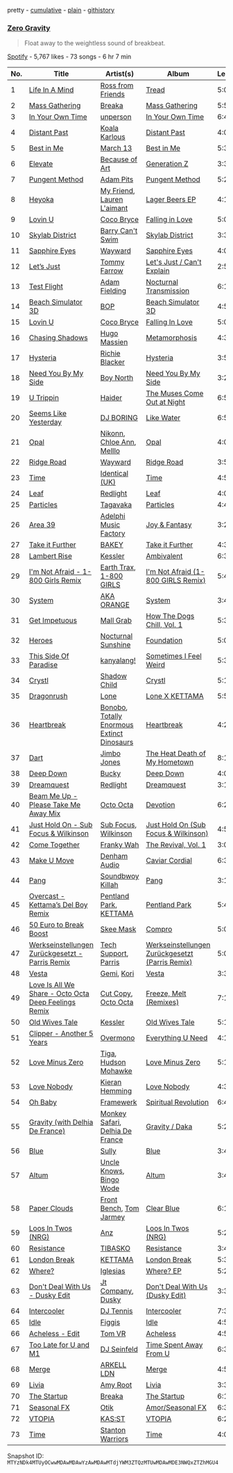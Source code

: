 pretty - [cumulative](/playlists/cumulative/37i9dQZF1DWV15Do5xY4up.md) - [plain](/playlists/plain/37i9dQZF1DWV15Do5xY4up) - [githistory](https://github.githistory.xyz/mackorone/spotify-playlist-archive/blob/main/playlists/plain/37i9dQZF1DWV15Do5xY4up)

### [Zero Gravity](https://open.spotify.com/playlist/37i9dQZF1DWV15Do5xY4up)

> Float away to the weightless sound of breakbeat.

[Spotify](https://open.spotify.com/user/spotify) - 5,767 likes - 73 songs - 6 hr 7 min

| No. | Title | Artist(s) | Album | Length |
|---|---|---|---|---|
| 1 | [Life In A Mind](https://open.spotify.com/track/4JVF59QcAnw65v74ZK4DW2) | [Ross from Friends](https://open.spotify.com/artist/1Ma3pJzPIrAyYPNRkp3SUF) | [Tread](https://open.spotify.com/album/5wKXfInna4rPKYVhdiSgQA) | 5:03 |
| 2 | [Mass Gathering](https://open.spotify.com/track/75SmTOHWEkyaUjcALTpmGW) | [Breaka](https://open.spotify.com/artist/2hTtDy5yaNWqVmBj7EpaAq) | [Mass Gathering](https://open.spotify.com/album/4VFAZ2yuxHo8NW6GfwIop2) | 5:50 |
| 3 | [In Your Own Time](https://open.spotify.com/track/2iqVqxwj9gLCMidHT4czHs) | [unperson](https://open.spotify.com/artist/31lhWbJmDZarZyNkQdMYjK) | [In Your Own Time](https://open.spotify.com/album/7KFrdEawXPbEwgIWsUWAXb) | 6:47 |
| 4 | [Distant Past](https://open.spotify.com/track/2BzWiPWFsCgPZ0RqXc3S12) | [Koala Karlous](https://open.spotify.com/artist/5h0JMWzRBgCtl8dahtxugO) | [Distant Past](https://open.spotify.com/album/1kIAk5bnTakeCsXKEsX3E8) | 4:07 |
| 5 | [Best in Me](https://open.spotify.com/track/5f5oCn8eUGl3Elcp5wKrfc) | [March 13](https://open.spotify.com/artist/1HFMq4FxAkAIGOedJoCBDO) | [Best in Me](https://open.spotify.com/album/3imCSMDrH2A9LZJG9v9FPZ) | 5:34 |
| 6 | [Elevate](https://open.spotify.com/track/3E2N8qR5WeeDxuB9ky2FQE) | [Because of Art](https://open.spotify.com/artist/4Cmrx83CCgN8X1hkyhkUkq) | [Generation Z](https://open.spotify.com/album/51o8yvtAFMk8uZj40IqKIS) | 3:38 |
| 7 | [Pungent Method](https://open.spotify.com/track/1h5JayKI2fkVMGL0GRnZVX) | [Adam Pits](https://open.spotify.com/artist/0vrrcYDODaghHDyxGZCIis) | [Pungent Method](https://open.spotify.com/album/0xTs0LzMADcPxIGpESbVMj) | 5:25 |
| 8 | [Heyoka](https://open.spotify.com/track/17cVuIl1z18wO2cZda3sxA) | [My Friend](https://open.spotify.com/artist/1hg70WTHwGUQ7XDbjy3szw), [Lauren L'aimant](https://open.spotify.com/artist/2M2QzPADSybcVig2CBTcFJ) | [Lager Beers EP](https://open.spotify.com/album/5izcjEZQUvnhfeLWM67n72) | 4:13 |
| 9 | [Lovin U](https://open.spotify.com/track/56xdjzfE5K0Fxq2LCs3RLS) | [Coco Bryce](https://open.spotify.com/artist/08hjAM9XAD28O0nWVKmlx5) | [Falling in Love](https://open.spotify.com/album/6lrT0niPPS9FBnh5W7YIP8) | 5:08 |
| 10 | [Skylab District](https://open.spotify.com/track/5N9ORjMVySSfAbW3NbEHeX) | [Barry Can't Swim](https://open.spotify.com/artist/0vTVU0KH0CVzijsoKGsTPl) | [Skylab District](https://open.spotify.com/album/4F4MP8Ifyv38AiLHPeKHUw) | 3:37 |
| 11 | [Sapphire Eyes](https://open.spotify.com/track/1AuKIQy8e7ifqsSAbPSJ10) | [Wayward](https://open.spotify.com/artist/6QzNZv95Ql8TJ7PsHvOvZS) | [Sapphire Eyes](https://open.spotify.com/album/1NiKOW5Z6EdvWPe7y5BIUd) | 4:05 |
| 12 | [Let’s Just](https://open.spotify.com/track/1WcNMJDbf4LkWa5bFNNOUw) | [Tommy Farrow](https://open.spotify.com/artist/48PJbNNOaXy5gbHGHlar5T) | [Let's Just / Can't Explain](https://open.spotify.com/album/18DGzL6akFFZw13Ey5M6oc) | 2:58 |
| 13 | [Test Flight](https://open.spotify.com/track/5b9ifBWB1LQFNwnpwN7Tj5) | [Adam Fielding](https://open.spotify.com/artist/2COKeWJbqMc39mh0sFwnvE) | [Nocturnal Transmission](https://open.spotify.com/album/6ZHilzMuJjTaQTKN1HPk48) | 6:14 |
| 14 | [Beach Simulator 3D](https://open.spotify.com/track/0NEti7J191QYOcYfVD9FfF) | [BOP](https://open.spotify.com/artist/02ZCVD3nqfqNId8lvpvCBb) | [Beach Simulator 3D](https://open.spotify.com/album/6T2Q6fg164JmYS99JbJNxO) | 4:56 |
| 15 | [Lovin U](https://open.spotify.com/track/5NS2mvyyimFo4GStYcjrL1) | [Coco Bryce](https://open.spotify.com/artist/08hjAM9XAD28O0nWVKmlx5) | [Falling In Love](https://open.spotify.com/album/2ZXNASZ0miJJPHZMRzrRLh) | 5:08 |
| 16 | [Chasing Shadows](https://open.spotify.com/track/7mIMl6BkmHWGqZz4EXROCG) | [Hugo Massien](https://open.spotify.com/artist/2W5iJGVOD94ioSvjS8x8Yu) | [Metamorphosis](https://open.spotify.com/album/4feBQDj6rFcZiH1CYVtO0n) | 4:37 |
| 17 | [Hysteria](https://open.spotify.com/track/1YYTSy2xoYgabhcsTjo1xh) | [Richie Blacker](https://open.spotify.com/artist/1ZcjObwclhycsS6bdN2Kgn) | [Hysteria](https://open.spotify.com/album/3f1eHZkiFQeSioBt5wggH3) | 3:50 |
| 18 | [Need You By My Side](https://open.spotify.com/track/22ddzTjm8BO39CySTC4J5y) | [Boy North](https://open.spotify.com/artist/5RWTv1TLAxHSP7N33pFJfN) | [Need You By My Side](https://open.spotify.com/album/1iYfXhyJbX6SunMbZUKLcP) | 3:20 |
| 19 | [U Trippin](https://open.spotify.com/track/10cj75OrGOzk9ACiG39CzQ) | [Haider](https://open.spotify.com/artist/7L7XkH1dMZGeedtOdYOVLF) | [The Muses Come Out at Night](https://open.spotify.com/album/6oklxHW7orD7EDYfSwO3Rh) | 6:51 |
| 20 | [Seems Like Yesterday](https://open.spotify.com/track/2xUabXbWjP4zg8KLWzjf5U) | [DJ BORING](https://open.spotify.com/artist/3MkIU5jhXTMK9pYQTRVI6p) | [Like Water](https://open.spotify.com/album/67jcLpkhhs8aym2g4ETAVf) | 6:57 |
| 21 | [Opal](https://open.spotify.com/track/1nqNdeEJJTn13e9D7V5ABy) | [Nikonn](https://open.spotify.com/artist/1IUR872zLRlWXAfr7Uls4Q), [Chloe Ann](https://open.spotify.com/artist/0M3si2esFXD5q7uR6CROPc), [Melllo](https://open.spotify.com/artist/78ks8w7ilnLHMKd3lLqNTc) | [Opal](https://open.spotify.com/album/02vuelAR4xyXZP1ZecWryz) | 4:07 |
| 22 | [Ridge Road](https://open.spotify.com/track/3CXuqcOwULRO94390MGSAR) | [Wayward](https://open.spotify.com/artist/6QzNZv95Ql8TJ7PsHvOvZS) | [Ridge Road](https://open.spotify.com/album/2YLOw1oVOWQvd3HB6sV6QP) | 3:58 |
| 23 | [Time](https://open.spotify.com/track/3ueVK1E2huAZ5z1ZHYQh3M) | [Identical \(UK\)](https://open.spotify.com/artist/1OKXJiow05m9UQ37BsBliL) | [Time](https://open.spotify.com/album/7A52FQSOQK94yVNA3GYpn2) | 4:59 |
| 24 | [Leaf](https://open.spotify.com/track/3kFX2uUuRtujp20lxIHbwF) | [Redlight](https://open.spotify.com/artist/4ly0VtIYiDYVA4q6ry0NUk) | [Leaf](https://open.spotify.com/album/0pykvqYUvN9Q8IO0gpw9Qq) | 4:06 |
| 25 | [Particles](https://open.spotify.com/track/3iUZS9DGzGRz9JcSfiPJQB) | [Tagavaka](https://open.spotify.com/artist/6r9d7O0TN4AZoM5AK4CmRy) | [Particles](https://open.spotify.com/album/7yt7kRWrRrJDz70iJhEFRl) | 4:47 |
| 26 | [Area 39](https://open.spotify.com/track/51xqoC8MD2eo84eweXnG2b) | [Adelphi Music Factory](https://open.spotify.com/artist/27cAR2QA0zM5v0KL9JNWwe) | [Joy & Fantasy](https://open.spotify.com/album/1TVmyP0kSZaJpDYoN30wNe) | 3:20 |
| 27 | [Take it Further](https://open.spotify.com/track/2YNcbIe5ez6J9pLeS0TmdL) | [BAKEY](https://open.spotify.com/artist/49du30vgnQZT13tyjnrspT) | [Take it Further](https://open.spotify.com/album/1g8uVD8Hk9ZOmjrSg1TwUb) | 4:33 |
| 28 | [Lambert Rise](https://open.spotify.com/track/7txXvBBhA0YB5L3Bopg5e8) | [Kessler](https://open.spotify.com/artist/3p0aq3vKGFP6N7rDc0UhJC) | [Ambivalent](https://open.spotify.com/album/7dZYB94TjHB1Kub44SK9j9) | 6:34 |
| 29 | [I'm Not Afraid \- 1\-800 Girls Remix](https://open.spotify.com/track/7i4rfYbOXoU4PRX0H8VTgA) | [Earth Trax](https://open.spotify.com/artist/2aIG9sDL3yGi38BST8RNmQ), [1\-800 GIRLS](https://open.spotify.com/artist/67yGrC4QoCSD0g7YMcGIgJ) | [I'm Not Afraid \(1\-800 GIRLS Remix\)](https://open.spotify.com/album/05VMC6G0wYMwmpHTa1Ajpn) | 5:44 |
| 30 | [System](https://open.spotify.com/track/0iHPXA909hMEDzv5haesuj) | [AKA ORANGE](https://open.spotify.com/artist/0Hz1vYMsVy0WzWhng1HxlT) | [System](https://open.spotify.com/album/6hPqY0dIYg5xkueZ4QoOFP) | 3:46 |
| 31 | [Get Impetuous](https://open.spotify.com/track/7ijYibk1E3NhZSIYorvuy9) | [Mall Grab](https://open.spotify.com/artist/7yF6JnFPDzgml2Ytkyl5D7) | [How The Dogs Chill, Vol\. 1](https://open.spotify.com/album/6c7WKxOsmyo8lH9g5DIFuq) | 5:31 |
| 32 | [Heroes](https://open.spotify.com/track/1vJBXX0MaI9a5k0fWUZXcj) | [Nocturnal Sunshine](https://open.spotify.com/artist/1BiGjy3Kg99ZgL7E2Qb4Td) | [Foundation](https://open.spotify.com/album/1jb6eS8NrJUOvNLIfwRPZ6) | 5:06 |
| 33 | [This Side Of Paradise](https://open.spotify.com/track/2jdLk1AMrWbGQBylWI025A) | [kanyalang!](https://open.spotify.com/artist/7eb7C0cWi2Cx4rNJbKOIV6) | [Sometimes I Feel Weird](https://open.spotify.com/album/0DiwLN0euVsSaseXort5cE) | 5:33 |
| 34 | [Crystl](https://open.spotify.com/track/0192xbT2oFC7xavnkmeaSE) | [Shadow Child](https://open.spotify.com/artist/0tMr0e1EQZ0Vci7EHz2bM9) | [Crystl](https://open.spotify.com/album/5cYljOzv2FVtiHWIP05P09) | 5:16 |
| 35 | [Dragonrush](https://open.spotify.com/track/1CJiYBn5UJrgwpqEse5TkX) | [Lone](https://open.spotify.com/artist/5wZOrGWdg4hq7KIRMupJdI) | [Lone X KETTAMA](https://open.spotify.com/album/3JRLIJYBAbD6RV1hkb3NKv) | 5:56 |
| 36 | [Heartbreak](https://open.spotify.com/track/4b6WRfxJRY40RBpl3TMQVq) | [Bonobo](https://open.spotify.com/artist/0cmWgDlu9CwTgxPhf403hb), [Totally Enormous Extinct Dinosaurs](https://open.spotify.com/artist/0g3NiCRhEv7M4SEDMrpItN) | [Heartbreak](https://open.spotify.com/album/41oY7hIc9CdA5FtWQVyFAU) | 4:25 |
| 37 | [Dart](https://open.spotify.com/track/7x0Y7Ne5O0W2eqWPFqbSWt) | [Jimbo Jones](https://open.spotify.com/artist/22Y6Kb1gjWN1Ka6gU2yNQJ) | [The Heat Death of My Hometown](https://open.spotify.com/album/6HQxXu3eeZGOwt4ysgIhdQ) | 8:16 |
| 38 | [Deep Down](https://open.spotify.com/track/3YO3Lvf6PrOewLO7fDC7r8) | [Bucky](https://open.spotify.com/artist/5xbSO9Iw82v22Ueoaighmf) | [Deep Down](https://open.spotify.com/album/0WhY3S60ENLRouipS4e0cV) | 4:03 |
| 39 | [Dreamquest](https://open.spotify.com/track/0AeeF13izccNchF1S9vleU) | [Redlight](https://open.spotify.com/artist/4ly0VtIYiDYVA4q6ry0NUk) | [Dreamquest](https://open.spotify.com/album/6StiShNUy11iTdLlHKOABa) | 3:12 |
| 40 | [Beam Me Up \- Please Take Me Away Mix](https://open.spotify.com/track/0Y2BqJL1Ya8L4BqUIHZoY6) | [Octo Octa](https://open.spotify.com/artist/2GH8Mzo3Ur1AdOnGUUpt17) | [Devotion](https://open.spotify.com/album/0XdX6LbFAZU9UaactwqWfA) | 6:22 |
| 41 | [Just Hold On \- Sub Focus & Wilkinson](https://open.spotify.com/track/1cJdIbouxNm1DXYq8A6JSO) | [Sub Focus](https://open.spotify.com/artist/0QaSiI5TLA4N7mcsdxShDO), [Wilkinson](https://open.spotify.com/artist/6m8itYST9ADjBIYevXSb1r) | [Just Hold On \(Sub Focus & Wilkinson\)](https://open.spotify.com/album/5zWKlLdoDaK74VLgjCHhar) | 4:58 |
| 42 | [Come Together](https://open.spotify.com/track/2Vf7umz71NibHBgzU3sQav) | [Franky Wah](https://open.spotify.com/artist/3IG3Ub4ra8AuSxCFDVkVco) | [The Revival, Vol\. 1](https://open.spotify.com/album/2NkaRLi1emHFYLRT2JqxbL) | 3:07 |
| 43 | [Make U Move](https://open.spotify.com/track/2nvBQnVHOZvTP7DkHYGnVL) | [Denham Audio](https://open.spotify.com/artist/2gyrzIEBDddx6GsW60DnW1) | [Caviar Cordial](https://open.spotify.com/album/4pSRL7cqcj8cPnOQQyLs5B) | 6:30 |
| 44 | [Pang](https://open.spotify.com/track/1o2gvYzfniqw5OYOC6KNtz) | [Soundbwoy Killah](https://open.spotify.com/artist/7GWKj0q6ycOb9PvBAX81w4) | [Pang](https://open.spotify.com/album/27fzgwULTXuPFht0WVqjIu) | 3:11 |
| 45 | [Overcast \- Kettama’s Del Boy Remix](https://open.spotify.com/track/3p3w4sqTA2IrBbedphOHHf) | [Pentland Park](https://open.spotify.com/artist/37A6Q7JvVr8WJphC513gXw), [KETTAMA](https://open.spotify.com/artist/3an9rnsXKPCAMlZgH4A0n4) | [Pentland Park](https://open.spotify.com/album/6muuoxRTUuGhKn483IYzD3) | 5:44 |
| 46 | [50 Euro to Break Boost](https://open.spotify.com/track/621ALAYuQFMnpBBdKXXAnS) | [Skee Mask](https://open.spotify.com/artist/2qwi0hBvI2GrbkurOnw3hZ) | [Compro](https://open.spotify.com/album/3yXIkSJWpudtgF0TZuB16U) | 5:07 |
| 47 | [Werkseinstellungen Zurückgesetzt \- Parris Remix](https://open.spotify.com/track/54EGFgoONZaSUsknWC12RO) | [Tech Support](https://open.spotify.com/artist/1q9DdIVexjOaCYVpMJnOmq), [Parris](https://open.spotify.com/artist/438TWpixWUH0KLP6ARfymt) | [Werkseinstellungen Zurückgesetzt \(Parris Remix\)](https://open.spotify.com/album/5YIOvsT36r496Gx2y9QzFf) | 5:06 |
| 48 | [Vesta](https://open.spotify.com/track/2o4n8j8Bj0LB33Hgc71LIg) | [Gemi](https://open.spotify.com/artist/3KUQf69bdptSNDeotadJfm), [Kori](https://open.spotify.com/artist/6tUcO4yFrN0Zzt3iMtDyns) | [Vesta](https://open.spotify.com/album/7ELN6vOodmmsja1NIjHWHd) | 3:36 |
| 49 | [Love Is All We Share \- Octo Octa Deep Feelings Remix](https://open.spotify.com/track/69OWyXVNKSZRUKp0stDTHY) | [Cut Copy](https://open.spotify.com/artist/4EENT7N7rCBwrddM3s0vFS), [Octo Octa](https://open.spotify.com/artist/2GH8Mzo3Ur1AdOnGUUpt17) | [Freeze, Melt \(Remixes\)](https://open.spotify.com/album/6TnFFOov0T7vrYbqusY8IT) | 7:14 |
| 50 | [Old Wives Tale](https://open.spotify.com/track/6P5mzQQddhBUa4EE3n6Zlu) | [Kessler](https://open.spotify.com/artist/3p0aq3vKGFP6N7rDc0UhJC) | [Old Wives Tale](https://open.spotify.com/album/1rM2WHjFo4m9P3McADxcC8) | 5:17 |
| 51 | [Clipper \- Another 5 Years](https://open.spotify.com/track/25InX2IZ1Qwktuy0QAGEg3) | [Overmono](https://open.spotify.com/artist/01PnN11ovfen6xUOHfNpn3) | [Everything U Need](https://open.spotify.com/album/7zCEWeGOc8Ac9UKgLM0mKq) | 4:18 |
| 52 | [Love Minus Zero](https://open.spotify.com/track/2LvoLTGnFfuQp93zdnBTL1) | [Tiga](https://open.spotify.com/artist/5l9wiTZVfqQTfMDOt0HtwC), [Hudson Mohawke](https://open.spotify.com/artist/6olWbKW2VLhFCHfOi0iEDb) | [Love Minus Zero](https://open.spotify.com/album/6AKrGHekVqZ5PxCCt8bviy) | 5:13 |
| 53 | [Love Nobody](https://open.spotify.com/track/2vqyZJ5F0VUarD6TrJ4Y3t) | [Kieran Hemming](https://open.spotify.com/artist/0y7PZphnEbZAG2JHlPR4Pi) | [Love Nobody](https://open.spotify.com/album/6XqXlaDJF5cklmRifphMjU) | 4:31 |
| 54 | [Oh Baby](https://open.spotify.com/track/45SDYGJmGrqWWrvo1Xvk57) | [Framewerk](https://open.spotify.com/artist/3sQiKqtxrIhI1lu7oxm9s1) | [Spiritual Revolution](https://open.spotify.com/album/3JgTuW5mIIWzbrFByVkDGA) | 6:49 |
| 55 | [Gravity \(with Delhia De France\)](https://open.spotify.com/track/6mIce4eaRg6UOFHABNX2xL) | [Monkey Safari](https://open.spotify.com/artist/5zovXI5By2gUhdr7EByjLa), [Delhia De France](https://open.spotify.com/artist/7A4TdwdnxfR9auD1yAmpWD) | [Gravity / Daka](https://open.spotify.com/album/29QX0FyGAT6KSSPyzT8s1Q) | 5:29 |
| 56 | [Blue](https://open.spotify.com/track/3QwTdRlDSUNm8JJtWF0Hc4) | [Sully](https://open.spotify.com/artist/6ryGFEDvM7703b889hPUFZ) | [Blue](https://open.spotify.com/album/3iJC6zOsnq5nzmFlzPMolJ) | 3:49 |
| 57 | [Altum](https://open.spotify.com/track/0ZhY1iOzCfxUKWu3iqmCCI) | [Uncle Knows](https://open.spotify.com/artist/51NqakMdtj6gpOBzlVxNhp), [Bingo Wode](https://open.spotify.com/artist/2Ojf4EQMxG9otVQ5B3CVpQ) | [Altum](https://open.spotify.com/album/2r7qtbRzUzWEyhpZbt8fsA) | 3:40 |
| 58 | [Paper Clouds](https://open.spotify.com/track/3A0rjl4awXKtGomCt9yQSn) | [Front Bench](https://open.spotify.com/artist/3eFX6PFnD0Vv3GlbpHrqve), [Tom Jarmey](https://open.spotify.com/artist/005aNwS2ayjqoZxwakSyt4) | [Clear Blue](https://open.spotify.com/album/13ErC7aXM3b3nYzZXXVwCY) | 6:13 |
| 59 | [Loos In Twos \(NRG\)](https://open.spotify.com/track/7AILf7MVG0SEl6skEXhAar) | [Anz](https://open.spotify.com/artist/1Ysz8yMgr4g1Ol3l1m3yOt) | [Loos In Twos \(NRG\)](https://open.spotify.com/album/6kOISrghqryTCzXFl877rx) | 5:21 |
| 60 | [Resistance](https://open.spotify.com/track/6mXEw9EZIha757TDPZ3msy) | [TIBASKO](https://open.spotify.com/artist/6xq7g0E52yq4y8Op9X82Uo) | [Resistance](https://open.spotify.com/album/7xEHf2IdxCoq4bEbKe5Dpo) | 3:41 |
| 61 | [London Break](https://open.spotify.com/track/5gwDcz0h3IXdtjTfDpQqog) | [KETTAMA](https://open.spotify.com/artist/3an9rnsXKPCAMlZgH4A0n4) | [London Break](https://open.spotify.com/album/1xI66oqP9hUPekhiIwTGHp) | 5:38 |
| 62 | [Where?](https://open.spotify.com/track/1xUOdoSrfnYXpZ3iVSWj1o) | [Iglesias](https://open.spotify.com/artist/3urGFEv1zqwK24gupip690) | [Where? EP](https://open.spotify.com/album/6Th8g1mWpR7riQvGSSDx2P) | 5:28 |
| 63 | [Don't Deal With Us \- Dusky Edit](https://open.spotify.com/track/2lMNNWVnpaJNKCyFFIkWeJ) | [Jt Company](https://open.spotify.com/artist/03QXzMZPP4vJXqhPDYJ9fh), [Dusky](https://open.spotify.com/artist/5gqoUf9vKKv96b1c0GBKwu) | [Don't Deal With Us \(Dusky Edit\)](https://open.spotify.com/album/2ZxAIw9NIcXVSQi6tgMNgo) | 3:36 |
| 64 | [Intercooler](https://open.spotify.com/track/37WX8Luypjzr6OM1dGpC7d) | [DJ Tennis](https://open.spotify.com/artist/6vJvFV1A2CpT8s5B1oUN6t) | [Intercooler](https://open.spotify.com/album/537Ja6WhxbWWBpDTY4phOR) | 7:36 |
| 65 | [Idle](https://open.spotify.com/track/4nV7NfTgDupppPZf5ARmLY) | [Figgis](https://open.spotify.com/artist/5gPb5bWKSpRkBhLdlTZpiz) | [Idle](https://open.spotify.com/album/2jY7LdWedFXFppeqDTfGoq) | 4:59 |
| 66 | [Acheless \- Edit](https://open.spotify.com/track/3uSS4gKyOg9m8V2Ds2ZKTr) | [Tom VR](https://open.spotify.com/artist/36tUphbhaRrmHNS6reORr5) | [Acheless](https://open.spotify.com/album/3TnRsvwBfgPM8uoE0Wg3FY) | 4:55 |
| 67 | [Too Late for U and M1](https://open.spotify.com/track/4yKTcvzQU40CxEMCtZSR6R) | [DJ Seinfeld](https://open.spotify.com/artist/37YzpfBeFju8QRZ3g0Ha1Q) | [Time Spent Away From U](https://open.spotify.com/album/5DlpzmONGJYLOUBcHvjfSM) | 6:37 |
| 68 | [Merge](https://open.spotify.com/track/0KjH4YiXnACgQMmGrvmniS) | [ARKELL LDN](https://open.spotify.com/artist/3Ot1MwW7hubGhaXagda1Hk) | [Merge](https://open.spotify.com/album/5iMbFgPqTi5rWgtzZSHSpV) | 4:55 |
| 69 | [Livia](https://open.spotify.com/track/7ksIP3PvENgGJkviy7qgJm) | [Amy Root](https://open.spotify.com/artist/25BkQ40MvbdCyNbX8DJd73) | [Livia](https://open.spotify.com/album/73RxDJ0nHrF19V4q2l8UZW) | 3:35 |
| 70 | [The Startup](https://open.spotify.com/track/7AK3ox5iJh2dBjrEHrKzPG) | [Breaka](https://open.spotify.com/artist/2hTtDy5yaNWqVmBj7EpaAq) | [The Startup](https://open.spotify.com/album/11JZoAmn7TjAzCfZkZ6OwT) | 6:16 |
| 71 | [Seasonal FX](https://open.spotify.com/track/0WWSIH1IDXlRtbR2GHStVg) | [Otik](https://open.spotify.com/artist/6yvENIf7GmNwYnspB8UCpB) | [Amor/Seasonal FX](https://open.spotify.com/album/3MQmXy3mHKBBCwDHbBCSNY) | 6:32 |
| 72 | [VTOPIA](https://open.spotify.com/track/5sV6YuXW0Cherbpb6PEpTo) | [KAS:ST](https://open.spotify.com/artist/7orlzf5LTqSnCzURkZFebN) | [VTOPIA](https://open.spotify.com/album/50iCpCLAmZjZIZAdobVL5H) | 6:22 |
| 73 | [Time](https://open.spotify.com/track/5CdnchxvwLJUonYfcDbgB0) | [Stanton Warriors](https://open.spotify.com/artist/7GeAzBsalYANXTi1ReOm1R) | [Time](https://open.spotify.com/album/2JQtRaELiP5PODbtSBa31y) | 4:07 |

Snapshot ID: `MTYzNDk4MTUyOCwwMDAwMDAwYzAwMDAwMTdjYWM3ZTQzMTUwMDAwMDE3NWQxZTZhMGU4`
